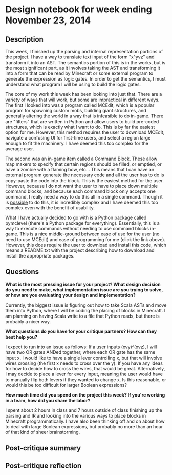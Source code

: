 # Design notebook for week ending November 23, 2014

## Description

This week, I finished up the parsing and internal representation portions of the project.
I have a way to translate text input of the form "x^yvz" and transform it into an AST.
The semantics portion of this is in the works, but is the most significant part, as it
involves taking the AST and transforming it into a form that can be read by Minecraft or
some external program to generate the expression as logic gates. In order to get the
semantics, I must understand what program I will be using to build the logic gates.

The core of my work this week has been looking into just that. There are a variety of ways
that will work, but some are impractical in different ways. The first I looked into was a 
program called MCEdit, which is a popular program for spawning custom mobs, building giant
structures, and generally altering the world in a way that is infeasible to do in-game. 
There are "filters" that are written in Python and allow users to build pre-coded structures,
which is exactly what I want to do. This is by far the easiest option for me. However, this
method requires the user to download MCEdit, navigate a confusing UI for first-time users,
and select a region large enough to fit the machinery. I have deemed this too complex for
the average user.

The second was an in-game item called a Command Block. These allow map makers to specify that
certain regions should be filled, or emptied, or have a zombie with a flaming bow, etc... This
means that I can have an external program generate the necessary code and all the user has to
do is copy-paste the code into the block. This is the easiest method for the user. However, 
because I do not want the user to have to place down multiple command blocks, and because each
command block only accepts one command, I really need a way to do this all in a single command.
Though it is <a href="https://www.youtube.com/watch?v=mGtGmmcdQZU">possible</a> to do this,
it is incredibly complex and I have deemed this too complex even with the benefit of usability.

What I have actually decided to go with is a Python package called pymclevel (there's a Python
package for everything). Essentially, this is a way to execute commands without needing to
use command blocks in-game. This is a nice middle-ground between ease of use for the user (no
need to use MCEdit) and ease of programming for me (click the link above). However, this does
require the user to download and install this code, which means a README.txt with the project
describing how to download and install the appropriate packages.

## Questions

**What is the most pressing issue for your project? What design decision do
you need to make, what implementation issue are you trying to solve, or how
are you evaluating your design and implementation?**

Currently, the biggest issue is figuring out how to take Scala ASTs and move
them into Python, where I will be coding the placing of blocks in Minecraft.
I am planning on having Scala write to a file that Python reads, but there
is probably a nicer way.

**What questions do you have for your critique partners? How can they best help
you?**

I expect to run into an issue as follows: If a user inputs (xvy)^(xvz), I will have two
OR gates ANDed together, where each OR gate has the same input x. I would like to have a
single lever controlling x, but that will involve wires crossing (the first x needs to
cross over the y). If you have any ideas for how to decide how to cross the wires, that
would be great. Alternatively, I may decide to place a lever for every input, meaning the
user would have to manually flip both levers if they wanted to change x. Is this reasonable,
or would this be too difficult for larger Boolean expressions?

**How much time did you spend on the project this week? If you're working in a
team, how did you share the labor?**

I spent about 2 hours in class and 7 hours outside of class finishing up the parsing and IR
and looking into the various ways to place blocks in Minecraft programmatically. I have also
been thinking off and on about how to deal with large Boolean expressions, but probably no
more than an hour of that kind of sheer brainstorming.

## Post-critique summary

## Post-critique reflection
